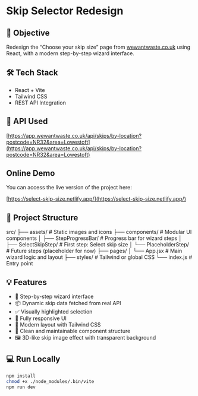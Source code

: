 # Skip Selector Redesign

## 🎯 Objective
Redesign the “Choose your skip size” page from [wewantwaste.co.uk](https://wewantwaste.co.uk) using React, with a modern step-by-step wizard interface.

## 🛠 Tech Stack
- React + Vite
- Tailwind CSS
- REST API Integration

## 📡 API Used
[https://app.wewantwaste.co.uk/api/skips/by-location?postcode=NR32&area=Lowestoft](https://app.wewantwaste.co.uk/api/skips/by-location?postcode=NR32&area=Lowestoft)

## Online Demo

You can access the live version of the project here:

[https://select-skip-size.netlify.app/](https://select-skip-size.netlify.app/)


## 📁 Project Structure

src/
├── assets/ # Static images and icons
├── components/ # Modular UI components
│ ├── StepProgressBar/ # Progress bar for wizard steps
│ ├── SelectSkipStep/ # First step: Select skip size
│ └── PlaceholderStep/ # Future steps (placeholder for now)
├── pages/
│ └── App.jsx # Main wizard logic and layout
├── styles/ # Tailwind or global CSS
└── index.js # Entry point



## 💡 Features
- 🔄 Step-by-step wizard interface
- 📦 Dynamic skip data fetched from real API
- ✅ Visually highlighted selection
- 📱 Fully responsive UI
- 🎨 Modern layout with Tailwind CSS
- 🧠 Clean and maintainable component structure
- 🖼️ 3D-like skip image effect with transparent background

## 💻 Run Locally

```bash
npm install
chmod +x ./node_modules/.bin/vite
npm run dev
